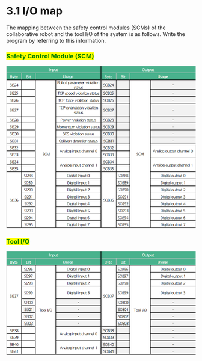 # 3.1 I/O map

The mapping between the safety control modules (SCMs) of the collaborative robot and the tool I/O of the system is as follows. Write the program by referring to this information.

### <mark style="color:green;">Safety Control Module (SCM)</mark>

![](<../.gitbook/assets/image (45).png>)

### <mark style="color:green;">Tool I/O</mark>

![](<../.gitbook/assets/image (31).png>)
